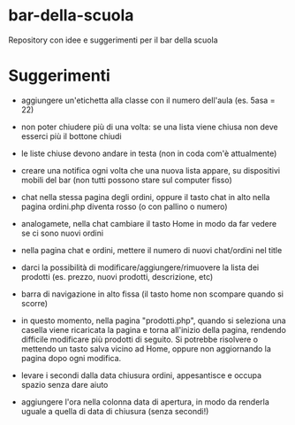# bar-della-scuola
Repository con idee e suggerimenti per il bar della scuola

# Suggerimenti
- aggiungere un'etichetta alla classe con il numero dell'aula (es. 5asa = 22)

- non poter chiudere più di una volta: se una lista viene chiusa non deve esserci più il bottone chiudi

- le liste chiuse devono andare in testa (non in coda com'è attualmente)

- creare una notifica ogni volta che una nuova lista appare, su dispositivi mobili del bar (non tutti possono stare sul computer fisso)

- chat nella stessa pagina degli ordini, oppure il tasto chat in alto nella pagina ordini.php diventa rosso (o con pallino o numero)

- analogamete, nella chat cambiare il tasto Home in modo da far vedere se ci sono nuovi ordini

- nella pagina chat e ordini, mettere il numero di nuovi chat/ordini nel title

- darci la possibilità di modificare/aggiungere/rimuovere la lista dei prodotti (es. prezzo, nuovi prodotti, descrizione, etc)

- barra di navigazione in alto fissa (il tasto home non scompare quando si scorre)
 
- in questo momento, nella pagina "prodotti.php", quando si seleziona una casella viene ricaricata la pagina e torna all'inizio della pagina, rendendo difficile modificare più prodotti di seguito. Si potrebbe risolvere o mettendo un tasto salva vicino ad Home, oppure non aggiornando la pagina dopo ogni modifica.

- levare i secondi dalla data chiusura ordini, appesantisce e occupa spazio senza dare aiuto

- aggiungere l'ora nella colonna data di apertura, in modo da renderla uguale a quella di data di chiusura (senza secondi!)

